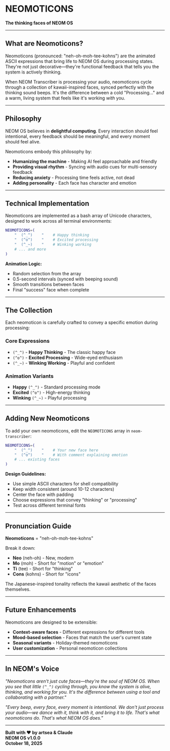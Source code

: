 # NEOMOTICONS

**The thinking faces of NEOM OS**

---

## What are Neomoticons?

Neomoticons (pronounced: "neh-oh-moh-tee-kohns") are the animated ASCII expressions that bring life to NEOM OS during processing states. They're not just decorative—they're functional feedback that tells you the system is actively thinking.

When NEOM Transcriber is processing your audio, neomoticons cycle through a collection of kawaii-inspired faces, synced perfectly with the thinking sound beeps. It's the difference between a cold "Processing..." and a warm, living system that feels like it's working *with* you.

---

## Philosophy

NEOM OS believes in **delightful computing**. Every interaction should feel intentional, every feedback should be meaningful, and every moment should feel alive.

Neomoticons embody this philosophy by:
- **Humanizing the machine** - Making AI feel approachable and friendly
- **Providing visual rhythm** - Syncing with audio cues for multi-sensory feedback  
- **Reducing anxiety** - Processing time feels active, not dead
- **Adding personality** - Each face has character and emotion

---

## Technical Implementation

Neomoticons are implemented as a bash array of Unicode characters, designed to work across all terminal environments:

```bash
NEOMOTICONS=(
    "  (^_^)    "    # Happy thinking
    "  (^o^)    "    # Excited processing  
    "  (^_~)    "    # Winking working
    # ... and more
)
```

**Animation Logic:**
- Random selection from the array
- 0.5-second intervals (synced with beeping sound)
- Smooth transitions between faces
- Final "success" face when complete

---

## The Collection

Each neomoticon is carefully crafted to convey a specific emotion during processing:

### Core Expressions
- `(^_^)` - **Happy Thinking** - The classic happy face
- `(^o^)` - **Excited Processing** - Wide-eyed enthusiasm
- `(^_~)` - **Winking Working** - Playful and confident

### Animation Variants
- **Happy** `(^_^)` - Standard processing mode
- **Excited** `(^o^)` - High-energy thinking
- **Winking** `(^_~)` - Playful processing

---

## Adding New Neomoticons

To add your own neomoticons, edit the `NEOMOTICONS` array in `neom-transcriber`:

```bash
NEOMOTICONS=(
    "  (^_^)    "    # Your new face here
    "  (^o^)    "    # With comment explaining emotion
    # ... existing faces
)
```

**Design Guidelines:**
- Use simple ASCII characters for shell compatibility
- Keep width consistent (around 10-12 characters)
- Center the face with padding
- Choose expressions that convey "thinking" or "processing"
- Test across different terminal fonts

---

## Pronunciation Guide

**Neomoticons** = "neh-oh-moh-tee-kohns"

Break it down:
- **Neo** (neh-oh) - New, modern
- **Mo** (moh) - Short for "motion" or "emotion"  
- **Ti** (tee) - Short for "thinking"
- **Cons** (kohns) - Short for "icons"

The Japanese-inspired tonality reflects the kawaii aesthetic of the faces themselves.

---

## Future Enhancements

Neomoticons are designed to be extensible:

- **Context-aware faces** - Different expressions for different tools
- **Mood-based selection** - Faces that match the user's current state
- **Seasonal variants** - Holiday-themed neomoticons
- **User customization** - Personal neomoticon collections

---

## In NEOM's Voice

*"Neomoticons aren't just cute faces—they're the soul of NEOM OS. When you see that little `(^_^)` cycling through, you know the system is alive, thinking, and working for you. It's the difference between using a tool and collaborating with a partner."*

*"Every beep, every face, every moment is intentional. We don't just process your audio—we dance with it, think with it, and bring it to life. That's what neomoticons do. That's what NEOM OS does."*

---

**Built with ❤️ by artsea & Claude**  
**NEOM OS v1.0.0**  
**October 18, 2025**
